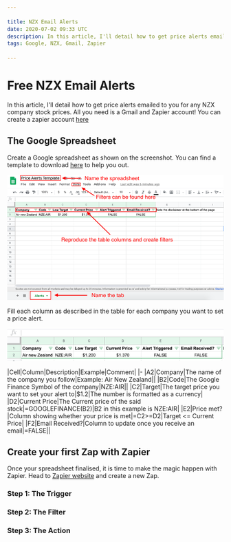 ```yaml
---

title: NZX Email Alerts
date: 2020-07-02 09:33 UTC
description: In this article, I'll detail how to get price alerts emailed to you for any NZX company stock prices. All you need is a Gmail and Zapier account!
tags: Google, NZX, Gmail, Zapier

---
```


# Free NZX Email Alerts

In this article, I'll detail how to get price alerts emailed to you for any NZX company stock prices. All you need is a Gmail and Zapier account! You can create a zapier account [here](https://zapier.com/)

## The Google Spreadsheet

Create a Google spreadsheet as shown on the screenshot. You can find a template to download [here](https://docs.google.com/spreadsheets/d/1m1yOnZ0Hk26PsN-LD4xiHbLo9bCmHLoaInlYLmHytOc/edit?usp=sharing) to help you out.

![spreadsheet](2020-07-02-nzx-email-alerts/spreadsheet-template.png)

Fill each column as described in the table for each company you want to set a price alert.

![spreadsheet](2020-07-02-nzx-email-alerts/spreadsheet.png)

|Cell|Column|Description|Example|Comment|
|-
|A2|Company|The name of the company you follow|Example: Air New Zealand||
|B2|Code|The Google Finance Symbol of the company|NZE:AIR||
|C2|Target|The target price you want to set your alert to|$1.2|The number is formatted as a currency|
|D2|Current Price|The Current price of the said stock|=GOOGLEFINANCE(B2)|B2 in this example is NZE:AIR|
|E2|Price met?|Column showing whether your price is met|=C2>=D2|Target <= Current Price|
|F2|Email Received?|Column to update once you receive an email|=FALSE||

## Create your first Zap with Zapier

Once your spreadsheet finalised, it is time to make the magic happen with Zapier. Head to [Zapier website](https://zapier.com/) and create a new Zap.

### Step 1: The Trigger

### Step 2: The Filter

### Step 3: The Action
